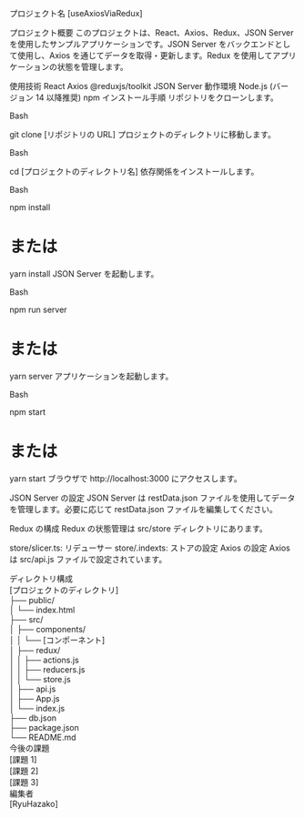 プロジェクト名
[useAxiosViaRedux]

プロジェクト概要
このプロジェクトは、React、Axios、Redux、JSON Server を使用したサンプルアプリケーションです。JSON Server をバックエンドとして使用し、Axios を通じてデータを取得・更新します。Redux を使用してアプリケーションの状態を管理します。

使用技術
React
Axios
@reduxjs/toolkit
JSON Server
動作環境
Node.js (バージョン 14 以降推奨)
npm
インストール手順
リポジトリをクローンします。

Bash

git clone [リポジトリの URL]
プロジェクトのディレクトリに移動します。

Bash

cd [プロジェクトのディレクトリ名]
依存関係をインストールします。

Bash

npm install
# または
yarn install
JSON Server を起動します。

Bash

npm run server
# または
yarn server
アプリケーションを起動します。

Bash

npm start
# または
yarn start
ブラウザで http://localhost:3000 にアクセスします。

JSON Server の設定
JSON Server は restData.json ファイルを使用してデータを管理します。必要に応じて restData.json ファイルを編集してください。

Redux の構成
Redux の状態管理は src/store ディレクトリにあります。

store/slicer.ts: リデューサー
store/.indexts: ストアの設定
Axios の設定
Axios は src/api.js ファイルで設定されています。

ディレクトリ構成<br>
[プロジェクトのディレクトリ]<br>
├── public/<br>
│   └── index.html<br>
├── src/<br>
│   ├── components/<br>
│   │   └── [コンポーネント]<br>
│   ├── redux/<br>
│   │   ├── actions.js<br>
│   │   ├── reducers.js<br>
│   │   └── store.js<br>
│   ├── api.js<br>
│   ├── App.js<br>
│   └── index.js<br>
├── db.json<br>
├── package.json<br>
└── README.md<br>
今後の課題<br>
[課題 1]<br>
[課題 2]<br>
[課題 3]<br>
編集者<br>
[RyuHazako]<br>
